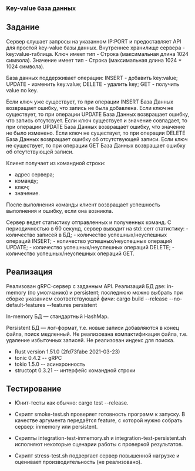 ### Key-value база данных

## Задание

Cервер слушает запросы на указанном IP:PORT и предоставляет API для
простой key-value базы данных.  Внутреннее хранилище сервера -
key:value-таблица.  Ключ имеет тип - Строка (максимальная длина 1024
символа).  Значение имеет тип - Строка (максимальная длина 1024 * 1024
символа).

База данных поддерживает операции:
	INSERT - добавить key:value;
	UPDATE - изменить key:value;
	DELETE - удалить key;
	GET - получить value по key.

Если ключ уже существует, то при операции INSERT База Данных возвращает ошибку, что запись не была добавлена.
Если ключ не существует, то при операции UPDATE База Данных возвращает ошибку, что запись отсутсвует.
Если ключ существует и значение совпадает, то при операции UPDATE База Данных возвращает ошибку, что значение не было изменено.
Если ключ не существует, то при операции DELETE База Данных возвращает ошибку об отсутствующей записи.
Если ключ не существует, то при операции GET База Данных возвращает ошибку об отсутствующей записи.

Клиент получает из командной строки:
   - адрес сервера;
   - команду;
   - ключ;
   - значение.

После выполнения команды клиент возвращает успешность выполнения и ошибку, если она возникла.

Сервер ведет статистику отправленных и полученных команд.
С периодичностью в 60 секунд, сервер выводит на std::cerr статистику:
	- количество записей в БД;
	- количество успешных/неуспешных операций INSERT;
	- количество успешных/неуспешных операций UPDATE;
	- количество успешных/неуспешных операций DELETE;
	- количество успешных/неуспешных операций GET.

## Реализация

Реализован gRPC-сервер с заданным API. Реализаций БД две: in-memory
(по умолчанию) и persistent; последнюю можно выбрать при сборке указанием
соответствующей фичи:
	cargo build --release --no-default-features --features persistent

In-memory БД — стандартный HashMap.

Persistent БД — лог-формат, т.е. новые записи добавляются в конец
файла, поиск медленный. Не реализована компактификация файла,
т.е. удаление избыточных записей. Не реализован индекс для поиска.

* Rust version 1.51.0 (2fd73fabe 2021-03-23)
* tonic 0.4.2 -- gRPC
* tokio 1.5.0 -- асинхронность
* structopt 0.3.21 -- интерфейс командной строки

## Тестирование

* Юнит-тесты как обычно: cargo test --release.

* Скрипт smoke-test.sh проверяет готовность программ к запуску. В
  качестве аргумента передаётся feature, с которой нужно собрать
  сервер: inmemory или persistent.

* Скрипты integration-test-inmemory.sh и integration-test-persistent.sh
  исполняют некоторые сценарии работы с проверкой результатов.

* Скрипт stress-test.sh подвергает сервер повышенной нагрузке и
  оценивает производительность (не реализовано).
